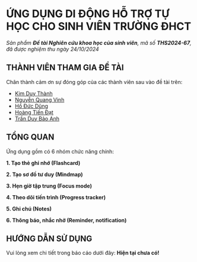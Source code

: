 # ỨNG DỤNG DI ĐỘNG HỖ TRỢ TỰ HỌC CHO SINH VIÊN TRƯỜNG ĐHCT

*Sản phẩm **Đề tài Nghiên cứu khoa học của sinh viên**, mã số **THS2024-67**, đã được nghiệm thu ngày 24/10/2024*

## THÀNH VIÊN THAM GIA ĐỀ TÀI

Chân thành cảm ơn sự đóng góp của các thành viên sau vào đề tài trên:

* [Kim Duy Thành](https://github.com/kduythanh)
* [Nguyễn Quang Vinh](https://github.com/CommonHouseCat)
* [Hồ Đức Dũng](https://github.com/Dungho123d)
* [Hoàng Tiến Đạt](https://github.com/DatHoang102003)
* [Trần Duy Bảo Anh](https://github.com/Banh983)

## TỔNG QUAN

Ứng dụng gồm có 6 nhóm chức năng chính:

**1. Tạo thẻ ghi nhớ (Flashcard)**

**2. Tạo sơ đồ tư duy (Mindmap)**

**3. Hẹn giờ tập trung (Focus mode)**

**4. Theo dõi tiến trình (Progress tracker)**

**5. Ghi chú (Notes)**

**6. Thông báo, nhắc nhở (Reminder, notification)**

## HƯỚNG DẪN SỬ DỤNG

Vui lòng xem chi tiết trong báo cáo dưới đây: **Hiện tại chưa có!**

